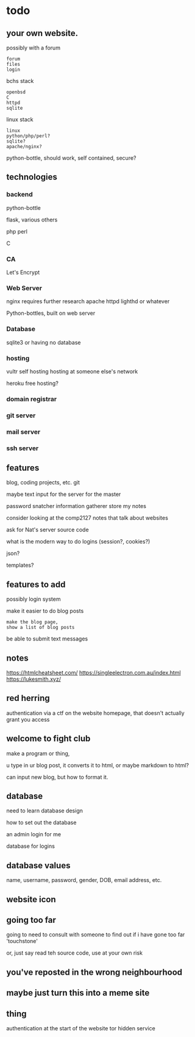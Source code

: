 # todo

## your own website.

possibly with a forum


	forum
	files
	login


bchs stack

	openbsd
	C
	httpd
	sqlite


linux stack

	linux
	python/php/perl?
	sqlite?
	apache/nginx?



python-bottle, should work, self contained, secure?


## technologies


### backend

python-bottle

flask, various others

php
perl

C

### CA

Let's Encrypt

### Web Server

nginx										requires further research
apache
httpd
lighthd or whatever

Python-bottles, built on web server

### Database

sqlite3
or having no database

### hosting

vultr
self hosting
hosting at someone else's network



heroku free hosting?






### domain registrar



### git server


### mail server


### ssh server



## features

blog, coding projects, etc. git

maybe text input for the server for the master

password snatcher
information gatherer
store my notes

consider looking at the comp2127 notes that talk about websites

ask for Nat's server source code

what is the modern way to do logins (session?, cookies?)


json?

templates?


## features to add

possibly login system

make it easier to do blog posts

	make the blog page,
	show a list of blog posts


be able to submit text messages



## notes

https://htmlcheatsheet.com/
https://singleelectron.com.au/index.html
https://lukesmith.xyz/


## red herring

authentication via a ctf on the website homepage, that doesn't actually grant you access




## welcome to fight club







make a program or thing,

u type in ur blog post, it converts it to html, or maybe markdown to html?


can input new blog, but how to format it.


## database

need to learn database design

how to set out the database


an admin login for me

database for logins



## database values

<!-- <form action="/action.php" method="post">
    Name: <input name="name" type="text" /> <br /> 
    Age: <input max="99" min="1" name="age" step="1" type="number" value="18" /> <br />
    <select name="gender">
        <option selected="selected" value="male">Male</option>
        <option value="female">Female</option>
    </select><br /> 
    <input checked="checked" name="newsletter" type="radio" value="daily" /> Daily <input name="newsletter" type="radio" value="weekly" /> Weekly<br />
    <textarea cols="20" name="comments" rows="5">Comment</textarea><br />
    <label><input name="terms" type="checkbox" value="tandc" />Accept terms</label> <br />
    <input type="submit" value="Submit" />
</form>
 -->


name, username, password, gender, DOB, email address, etc.


## website icon




## going too far

going to need to consult with someone to find out if i have gone too far
'touchstone'

or, just say read teh source code, use at your own risk

## you've reposted in the wrong neighbourhood

## maybe just turn this into a meme site



## thing

authentication at the start of the website
tor hidden service